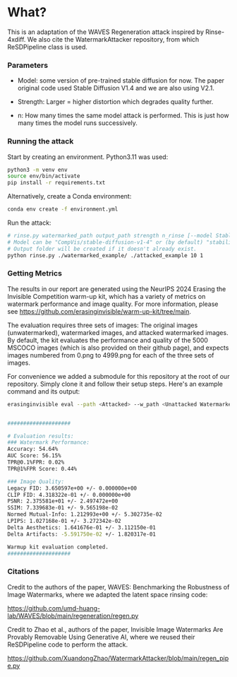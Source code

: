 # What?

This is an adaptation of the WAVES Regeneration attack inspired by Rinse-4xdiff. We also cite the WatermarkAttacker repository, from which ReSDPipeline class is used. 

### Parameters

* Model: some version of pre-trained stable diffusion for now. The paper original code used Stable Diffusion V1.4 and we are also using V2.1.

* Strength: Larger = higher distortion which degrades quality further.

* n: How many times the same model attack is performed. This is just how many times the model runs successively.

### Running the attack

Start by creating an environment. Python3.11 was used:

```bash
python3 -m venv env
source env/bin/activate
pip install -r requirements.txt
```

Alternatively, create a Conda environment:

```bash
conda env create -f environment.yml

```

Run the attack:

```bash
# rinse.py watermarked_path output_path strength n_rinse [--model StableDiffusionMODEL]
# Model can be "CompVis/stable-diffusion-v1-4" or (by default) "stabilityai/stable-diffusion-2-1" or something else
# Output folder will be created if it doesn't already exist.
python rinse.py ./watermarked_example/ ./attacked_example 10 1
```

### Getting Metrics

The results in our report are generated using the NeurIPS 2024 Erasing the Invisible Competition warm-up kit, which has a variety of metrics on watermark performance and image quality. For more information, please see https://github.com/erasinginvisible/warm-up-kit/tree/main.

The evaluation requires three sets of images: The original images (unwatermarked), watermarked images, and attacked watermarked images. By default, the kit evaluates the performance and quality of the 5000 MSCOCO images (which is also provided on their github page), and expects images numbered from 0.png to 4999.png for each of the three sets of images. 

For convenience we added a submodule for this repository at the root of our repository. Simply clone it and follow their setup steps. Here's an example command and its output:

```bash
erasinginvisible eval --path <Attacked> --w_path <Unattacked Watermarked> --uw_path <Unwatermarked>


####################

# Evaluation results:
### Watermark Performance:
Accuracy: 54.64%
AUC Score: 56.15%
TPR@0.1%FPR: 0.02%
TPR@1%FPR Score: 0.44%

### Image Quality:
Legacy FID: 3.650597e+00 +/- 0.000000e+00
CLIP FID: 4.318322e-01 +/- 0.000000e+00
PSNR: 2.375581e+01 +/- 2.497472e+00
SSIM: 7.339683e-01 +/- 9.565198e-02
Normed Mutual-Info: 1.212993e+00 +/- 5.302735e-02
LPIPS: 1.027168e-01 +/- 3.272342e-02
Delta Aesthetics: 1.641676e-01 +/- 3.112150e-01
Delta Artifacts: -5.591750e-02 +/- 1.820317e-01

Warmup kit evaluation completed.
####################
```


### Citations

Credit to the authors of the paper, WAVES: Benchmarking the Robustness of Image Watermarks, where we adapted the latent space rinsing code:

https://github.com/umd-huang-lab/WAVES/blob/main/regeneration/regen.py

Credit to Zhao et al., authors of the paper, Invisible Image Watermarks Are Provably Removable Using Generative AI, where we reused their ReSDPipeline code to perform the attack.

https://github.com/XuandongZhao/WatermarkAttacker/blob/main/regen_pipe.py


